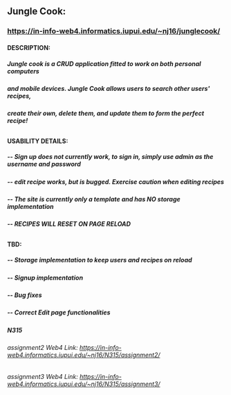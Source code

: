 ####
## Jungle Cook: 
### https://in-info-web4.informatics.iupui.edu/~nj16/junglecook/

#### DESCRIPTION:
##### Jungle cook is a CRUD application fitted to work on both personal computers
##### and mobile devices. Jungle Cook allows users to search other users' recipes,
##### create their own, delete them, and update them to form the perfect recipe!
##
#### USABILITY DETAILS:
##### -- Sign up does not currently work, to sign in, simply use admin as the username and password
##### -- edit recipe works, but is bugged. Exercise caution when editing recipes
##### -- The site is currently only a template and has NO storage implementation
##### -- RECIPES WILL RESET ON PAGE RELOAD
##
#### TBD:
##### -- Storage implementation to keep users and recipes on reload
##### -- Signup implementation
##### -- Bug fixes
##### -- Correct Edit page functionalities

##### N315
###### assignment2 Web4 Link: https://in-info-web4.informatics.iupui.edu/~nj16/N315/assignment2/
###### assignment3 Web4 Link: https://in-info-web4.informatics.iupui.edu/~nj16/N315/assignment3/
